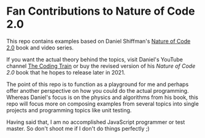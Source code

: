 # Fan Contributions to Nature of Code 2.0
This repo contains examples based on Daniel Shiffman's [Nature of Code 2.0](https://thecodingtrain.com/learning/nature-of-code/) book and video series.

If you want the actual theory behind the topics, visit Daniel's YouTube channel [The Coding Train](https://www.youtube.com/channel/UCvjgXvBlbQiydffZU7m1_aw) or buy the revised version of his _Nature of Code 2.0_ book that he hopes to release later in 2021.

The point of this repo is to function as a playground for me and perhaps offer another perspective on how you could do the actual programming. Whereas Daniel's focus is on the physics and algorithms from his book, this repo will focus more on composing examples from several topics into single projects and programming topics like unit testing.

Having said that, I am no accomplished JavaScript programmer or test master. So don't shoot me if I don't do things perfectly ;)